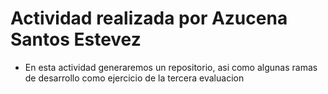 # Actividad realizada por Azucena Santos Estevez

* En esta actividad generaremos un repositorio, asi como algunas ramas de 
desarrollo como ejercicio de la tercera evaluacion
 
